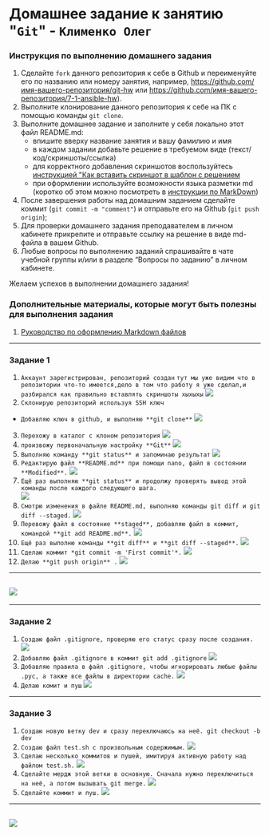 # Домашнее задание к занятию "`Git`" - `Клименко Олег`


### Инструкция по выполнению домашнего задания

   1. Сделайте `fork` данного репозитория к себе в Github и переименуйте его по названию или номеру занятия, например, https://github.com/имя-вашего-репозитория/git-hw или  https://github.com/имя-вашего-репозитория/7-1-ansible-hw).
   2. Выполните клонирование данного репозитория к себе на ПК с помощью команды `git clone`.
   3. Выполните домашнее задание и заполните у себя локально этот файл README.md:
      - впишите вверху название занятия и вашу фамилию и имя
      - в каждом задании добавьте решение в требуемом виде (текст/код/скриншоты/ссылка)
      - для корректного добавления скриншотов воспользуйтесь [инструкцией "Как вставить скриншот в шаблон с решением](https://github.com/netology-code/sys-pattern-homework/blob/main/screen-instruction.md)
      - при оформлении используйте возможности языка разметки md (коротко об этом можно посмотреть в [инструкции  по MarkDown](https://github.com/netology-code/sys-pattern-homework/blob/main/md-instruction.md))
   4. После завершения работы над домашним заданием сделайте коммит (`git commit -m "comment"`) и отправьте его на Github (`git push origin`);
   5. Для проверки домашнего задания преподавателем в личном кабинете прикрепите и отправьте ссылку на решение в виде md-файла в вашем Github.
   6. Любые вопросы по выполнению заданий спрашивайте в чате учебной группы и/или в разделе “Вопросы по заданию” в личном кабинете.
   
Желаем успехов в выполнении домашнего задания!
   
### Дополнительные материалы, которые могут быть полезны для выполнения задания

1. [Руководство по оформлению Markdown файлов](https://gist.github.com/Jekins/2bf2d0638163f1294637#Code)

---

### Задание 1


1. `Аккаунт зарегистрирован, репозиторий создан` `тут мы уже видим что в репозитории что-то имеется,дело в том что работу я уже сделал,и разбирался как правильно вставлять скриншоты хыхыхы`
![](https://cdn.discordapp.com/attachments/1217104862043570196/1224625079061712906/image.png?ex=661e2bfb&is=660bb6fb&hm=55778dc683c0b31ba2f8bc467b2d831e0cce4e38f722a02575693994ce0a575a&)
2. `Склонирую репозиторий используя SSH ключ`
*  `Добавляю ключ в github, и выполняю **git clone**`
![](https://cdn.discordapp.com/attachments/1217104862043570196/1224363492149301379/image.png?ex=661d385c&is=660ac35c&hm=7ea311358be49250ba2c04c81f55b0e4c28c90018a6a36655dc31620c05b6f51&)
3. `Перехожу в каталог с клоном репозитория`
![](https://cdn.discordapp.com/attachments/1217104862043570196/1224363640476401837/image.png?ex=661d387f&is=660ac37f&hm=56410752b5ba8438bdff9828ad87af85f9d545cf5f295dd137889ba58ae4eb64&)
4. `произвожу первоначальную настройку **Git**`
![](https://cdn.discordapp.com/attachments/1217104862043570196/1224363943020068935/image.png?ex=661d38c7&is=660ac3c7&hm=c70f85bc1e2e2c8e7c1bfdae3d722d9f95c346ced19c98833b4920e41a255c21&)
5. `Выполняю команду **git status** и запоминаю результат`
![](https://cdn.discordapp.com/attachments/1217104862043570196/1224364070782767244/image.png?ex=661d38e6&is=660ac3e6&hm=6d3439951af45b63785e469d04ccda1a8a156415ce9b47686505e3a55c0f5665&)
6. `Редактирую файл **README.md** при помощи nano, файл в состоянии **Modified**.`
![](https://cdn.discordapp.com/attachments/1217104862043570196/1224364329298690170/image.png?ex=661d3923&is=660ac423&hm=e7a03b19235e87e5e389c0e9c374500b3f8cb21f3d8fb38c19d401346470c103&)
7. `Ещё раз выполняю **git status** и продолжу проверять вывод этой команды после каждого следующего шага.`      
![](https://cdn.discordapp.com/attachments/1217104862043570196/1224364429978636298/image.png?ex=661d393b&is=660ac43b&hm=c7bcad5f992a6ce5da289688209549932350b9735c044a9f8c71f5de25529f25&)
8. `Смотрю изменения в файле README.md, выполняю команды git diff и git diff --staged.`
![](https://cdn.discordapp.com/attachments/1217104862043570196/1224364591006355577/image.png?ex=661d3962&is=660ac462&hm=c584485debe235906112c712e1f405b516c2745d62d5e09c141753018c20d7fb&)
9. `Перевожу файл в состояние **staged**, добавляю файл в коммит, командой **git add README.md**.`
![](https://cdn.discordapp.com/attachments/1217104862043570196/1224364777409871903/image.png?ex=661d398e&is=660ac48e&hm=00c007244f84efe4ed31936b0047b2f8b6d20a50757547646a78b1f19d8876b4&)
10. `Ещё раз выполню команды **git diff** и **git diff --staged**.`
![](https://cdn.discordapp.com/attachments/1217104862043570196/1224364948277170216/image.png?ex=661d39b7&is=660ac4b7&hm=065108255724e2e33100c89fcfe64e287d3fbcd61f9643d9ab6b27643e64032c&)   
11. `Сделаю коммит *git commit -m 'First commit'*.`
![](https://cdn.discordapp.com/attachments/1217104862043570196/1224365147032916119/image.png?ex=661d39e6&is=660ac4e6&hm=8a2cb490ce14d1666defacbfe0c576ed8a915c8e04d1d2a98664c645a6bb9b19&)
12. `Делаю **git push origin** .`
![](https://cdn.discordapp.com/attachments/1217104862043570196/1224365544644546571/image.png?ex=661d3a45&is=660ac545&hm=c203a45ef13ec3eca4e045fa79dc2ee4b743b1e4c3fe66f0bc19aa4b08bc96c7&)
---
![](https://cdn.discordapp.com/attachments/1217104862043570196/1224629685191970836/image.png?ex=661e3045&is=660bbb45&hm=d7e78418df13d61ddb728d6ec18932722d8f0bdc97e5f5f66298ae7698969a4e&)
---


---

### Задание 2


1. `Создаю файл .gitignore, проверяю его статус сразу после создания.`
   ![](https://cdn.discordapp.com/attachments/1217104862043570196/1224365796315238430/image.png?ex=661d3a81&is=660ac581&hm=a71c4759c00f33c3a19a78584949c7200892cc2ac726ada05294ec617827967a&)
2. `Добавляю файл .gitignore в коммит git add .gitignore`
   ![](https://cdn.discordapp.com/attachments/1217104862043570196/1224365973075792043/image.png?ex=661d3aab&is=660ac5ab&hm=0397a324b7279983073af3288c17f28784d2e8fea7ba3840ef4139f7cb417ef2&)
3. `Добавляю правила в файл .gitignore, чтобы игнорировать любые файлы .pyc, а также все файлы в директории cache.`
   ![](https://cdn.discordapp.com/attachments/1217104862043570196/1224366252550525061/image.png?ex=661d3aee&is=660ac5ee&hm=8f730c0ad141f603d9948a77fde68eb25d0c21d1b29810f3ced0b8251dabc4e9&)
4. `Делаю комит и пуш`
   ![](https://cdn.discordapp.com/attachments/1217104862043570196/1224366563474542743/image.png?ex=661d3b38&is=660ac638&hm=668d22c1eaeaad84750f1244bef943b6d77882a556d7a6df09a337de05d3305c&)
 

---

### Задание 3


1. `Создаю новую ветку dev и сразу переключаюсь на неё. git checkout -b dev`
2. `Создаю файл test.sh с произвольным содержимым.`
   ![](https://cdn.discordapp.com/attachments/1217104862043570196/1224366867133628476/image.png?ex=661d3b80&is=660ac680&hm=57da6995d56579703273e1afc1794b0a297e9c85ea2111cdd186b8443024676a&)
4. `Сделаю несколько коммитов и пушей, имитируя активную работу над файлом test.sh.`
   ![](https://cdn.discordapp.com/attachments/1217104862043570196/1224367600511881256/image.png?ex=661d3c2f&is=660ac72f&hm=a7a61b45e569726711dbcbb847af7df3433c56430ef0a63123f481548b6148dc&)
6. `Сделайте мердж этой ветки в основную. Сначала нужно переключиться на неё, а потом вызывать git merge.`
   ![](https://cdn.discordapp.com/attachments/1217104862043570196/1224368496629256274/image.png?ex=661d3d05&is=660ac805&hm=69463750c66cc4077aacd05982039bbe5306a2b702fed8efd869b5b174aaca66&)
8. `Сделайте коммит и пуш.`
   ![](https://cdn.discordapp.com/attachments/1217104862043570196/1224368980232376321/image.png?ex=661d3d78&is=660ac878&hm=fd46c4820688a20c093314ccad5583a5f5a0b318aa404e843a8c68d2ac1ad7f0&)

---
![](https://cdn.discordapp.com/attachments/1217104862043570196/1224632703924572170/image.png?ex=661e3315&is=660bbe15&hm=b3ef80769ce0a10d405ae713fda22e437e434661202505a4ce2650614a6e4e26&)
---
```
